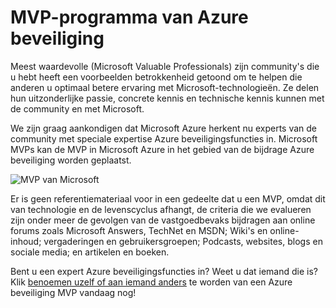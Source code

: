<properties
   pageTitle="MVP-programma van Azure beveiliging | Microsoft Azure"
   description="Het artikel bevat een overzicht van het gebied van de bijdrage Azure-beveiliging in het MVP-programma."
   services="security"
   documentationCenter="na"
   authors="TomShinder"
   manager="StevenPo"
   editor="TomSh"/>

<tags
   ms.service="security"
   ms.devlang="na"
   ms.topic="article"
   ms.tgt_pltfrm="na"
   ms.workload="na"
   ms.date="10/18/2016"
   ms.author="yurid"/>

# <a name="azure-security-mvp-program"></a>MVP-programma van Azure beveiliging

Meest waardevolle (Microsoft Valuable Professionals) zijn community's die u hebt heeft een voorbeelden betrokkenheid getoond om te helpen die anderen u optimaal betere ervaring met Microsoft-technologieën. Ze delen hun uitzonderlijke passie, concrete kennis en technische kennis kunnen met de community en met Microsoft.

We zijn graag aankondigen dat Microsoft Azure herkent nu experts van de community met speciale expertise Azure beveiligingsfuncties in. Microsoft MVPs kan de MVP in Microsoft Azure in het gebied van de bijdrage Azure beveiliging worden geplaatst.

![MVP van Microsoft](./media/azure-security-mvp/azure-security-mvp-fig1.png)

Er is geen referentiemateriaal voor in een gedeelte dat u een MVP, omdat dit van technologie en de levenscyclus afhangt, de criteria die we evalueren zijn onder meer de gevolgen van de vastgoedbevaks bijdragen aan online forums zoals Microsoft Answers, TechNet en MSDN; Wiki's en online-inhoud; vergaderingen en gebruikersgroepen; Podcasts, websites, blogs en sociale media; en artikelen en boeken. 

Bent u een expert Azure beveiligingsfuncties in? Weet u dat iemand die is? Klik [benoemen uzelf of aan iemand anders](https://mvp.microsoft.com/Nomination/nominate-an-mvp) te worden van een Azure beveiliging MVP vandaag nog!

